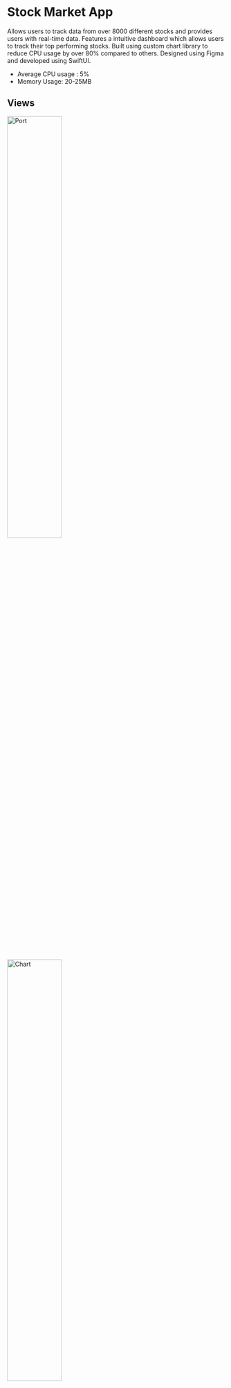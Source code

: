 # Stock Market App

Allows users to track data from over 8000 different stocks and provides users with real-time data. Features a intuitive dashboard which allows users to track their top performing stocks. Built using custom chart library to reduce CPU usage by over 80% compared to others. Designed using Figma and developed using SwiftUI.
* Average CPU usage : 5%
* Memory Usage: 20-25MB


## Views


<tr>
  <td>  <img src="https://raw.githubusercontent.com/wchen6544/NewStockMarket/main/Screen%20Shot%202022-08-21%20at%201.15.27%20PM.png" alt="Port" width="50%" height="50%" align="center"></td>
  <td><img src="https://raw.githubusercontent.com/wchen6544/NewStockMarket/main/Screen%20Shot%202022-08-21%20at%201.15.36%20PM.png" alt="Chart" width="50%" height="50%" align="center"></td>

</tr>
